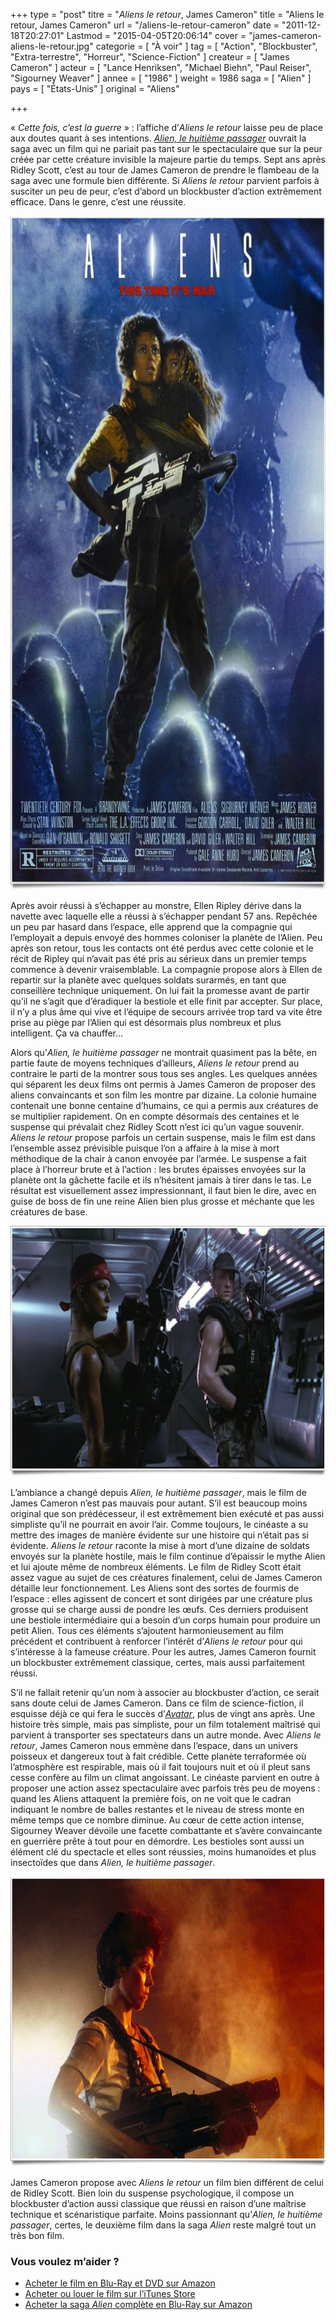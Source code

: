 +++
type = "post"
titre = "<em>Aliens le retour</em>, James Cameron"
title = "Aliens le retour, James Cameron"
url = "/aliens-le-retour-cameron"
date = "2011-12-18T20:27:01"
Lastmod = "2015-04-05T20:06:14"
cover = "james-cameron-aliens-le-retour.jpg"
categorie = [ "À voir" ]
tag = [ "Action", "Blockbuster", "Extra-terrestre", "Horreur", "Science-Fiction" ]
createur = [ "James Cameron" ]
acteur = [ "Lance Henriksen", "Michael Biehn", "Paul Reiser", "Sigourney Weaver" ]
annee = [ "1986" ]
weight = 1986
saga = [ "Alien" ]
pays = [ "États-Unis" ]
original = "Aliens"

+++

<p>« <em>Cette fois, c&rsquo;est la guerre</em> » : l&rsquo;affiche d&rsquo;<em>Aliens le retour</em> laisse peu de place aux doutes quant à ses intentions. <em><a href="http://voiretmanger.fr/2011/11/17/alien-huitieme-passager-scott/">Alien, le huitième passager</a></em> ouvrait la saga avec un film qui ne pariait pas tant sur le spectaculaire que sur la peur créée par cette créature invisible la majeure partie du temps. Sept ans après Ridley Scott, c&rsquo;est au tour de James Cameron de prendre le flambeau de la saga avec une formule bien différente. Si <em>Aliens le retour</em> parvient parfois à susciter un peu de peur, c&rsquo;est d&rsquo;abord un blockbuster d&rsquo;action extrêmement efficace. Dans le genre, c&rsquo;est une réussite.</p>
<a href="http://www.allocine.fr/film/fichefilm_gen_cfilm=2167.html"><img class="aligncenter" style="border-style: initial; border-color: initial; border-width: 0px;" src="aliens-cameron.jpg" alt="Aliens cameron" width="690" height="1078" border="0" /></a>
<p>Après avoir réussi à s&rsquo;échapper au monstre, Ellen Ripley dérive dans la navette avec laquelle elle a réussi à s&rsquo;échapper pendant 57 ans. Repêchée un peu par hasard dans l&rsquo;espace, elle apprend que la compagnie qui l&rsquo;employait a depuis envoyé des hommes coloniser la planète de l&rsquo;Alien. Peu après son retour, tous les contacts ont été perdus avec cette colonie et le récit de Ripley qui n&rsquo;avait pas été pris au sérieux dans un premier temps commence à devenir vraisemblable. La compagnie propose alors à Ellen de repartir sur la planète avec quelques soldats surarmés, en tant que conseillère technique uniquement. On lui fait la promesse avant de partir qu&rsquo;il ne s&rsquo;agit que d&rsquo;éradiquer la bestiole et elle finit par accepter. Sur place, il n&rsquo;y a plus âme qui vive et l&rsquo;équipe de secours arrivée trop tard va vite être prise au piège par l&rsquo;Alien qui est désormais plus nombreux et plus intelligent. Ça va chauffer…</p>
<p>Alors qu&rsquo;<em>Alien, le huitième passager</em> ne montrait quasiment pas la bête, en partie faute de moyens techniques d&rsquo;ailleurs, <em>Aliens le retour</em> prend au contraire le parti de la montrer sous tous ses angles. Les quelques années qui séparent les deux films ont permis à James Cameron de proposer des aliens convaincants et son film les montre par dizaine. La colonie humaine contenait une bonne centaine d&rsquo;humains, ce qui a permis aux créatures de se multiplier rapidement. On en compte désormais des centaines et le suspense qui prévalait chez Ridley Scott n&rsquo;est ici qu&rsquo;un vague souvenir. <em>Aliens le retour</em> propose parfois un certain suspense, mais le film est dans l&rsquo;ensemble assez prévisible puisque l&rsquo;on a affaire à la mise à mort méthodique de la chair à canon envoyée par l&rsquo;armée. Le suspense a fait place à l&rsquo;horreur brute et à l&rsquo;action : les brutes épaisses envoyées sur la planète ont la gâchette facile et ils n&rsquo;hésitent jamais à tirer dans le tas. Le résultat est visuellement assez impressionnant, il faut bien le dire, avec en guise de boss de fin une reine Alien bien plus grosse et méchante que les créatures de base.</p>
<img class="aligncenter" style="border-style: initial; border-color: initial; border-width: 0px;" src="aliens-james-cameron.jpg" alt="Aliens james cameron" width="690" height="401" border="0" />
<p>L&rsquo;ambiance a changé depuis <em>Alien, le huitième passager</em>, mais le film de James Cameron n&rsquo;est pas mauvais pour autant. S&rsquo;il est beaucoup moins original que son prédécesseur, il est extrêmement bien exécuté et pas aussi simpliste qu&rsquo;il ne pourrait en avoir l&rsquo;air. Comme toujours, le cinéaste a su mettre des images de manière évidente sur une histoire qui n&rsquo;était pas si évidente. <em>Aliens le retour</em> raconte la mise à mort d&rsquo;une dizaine de soldats envoyés sur la planète hostile, mais le film continue d&rsquo;épaissir le mythe Alien et lui ajoute même de nombreux éléments. Le film de Ridley Scott était assez vague au sujet de ces créatures finalement, celui de James Cameron détaille leur fonctionnement. Les Aliens sont des sortes de fourmis de l&rsquo;espace : elles agissent de concert et sont dirigées par une créature plus grosse qui se charge aussi de pondre les œufs. Ces derniers produisent une bestiole intermédiaire qui a besoin d&rsquo;un corps humain pour produire un petit Alien. Tous ces éléments s&rsquo;ajoutent harmonieusement au film précédent et contribuent à renforcer l&rsquo;intérêt d&rsquo;<em>Aliens le retour</em> pour qui s&rsquo;intéresse à la fameuse créature. Pour les autres, James Cameron fournit un blockbuster extrêmement classique, certes, mais aussi parfaitement réussi.</p>
<p>S&rsquo;il ne fallait retenir qu&rsquo;un nom à associer au blockbuster d&rsquo;action, ce serait sans doute celui de James Cameron. Dans ce film de science-fiction, il esquisse déjà ce qui fera le succès d&rsquo;<em><a href="http://voiretmanger.fr/2009/12/18/avatar-james-cameron/">Avatar</a></em>, plus de vingt ans après. Une histoire très simple, mais pas simpliste, pour un film totalement maîtrisé qui parvient à transporter ses spectateurs dans un autre monde. Avec <em>Aliens le retour</em>, James Cameron nous emmène dans l&rsquo;espace, dans un univers poisseux et dangereux tout à fait crédible. Cette planète terraformée où l&rsquo;atmosphère est respirable, mais où il fait toujours nuit et où il pleut sans cesse confère au film un climat angoissant. Le cinéaste parvient en outre à proposer une action assez spectaculaire avec parfois très peu de moyens : quand les Aliens attaquent la première fois, on ne voit que le cadran indiquant le nombre de balles restantes et le niveau de stress monte en même temps que ce nombre diminue. Au cœur de cette action intense, Sigourney Weaver dévoile une facette combattante et s&rsquo;avère convaincante en guerrière prête à tout pour en démordre. Les bestioles sont aussi un élément clé du spectacle et elles sont réussies, moins humanoïdes et plus insectoïdes que dans <em>Alien, le huitième passager</em>.</p>
<img class="aligncenter" style="border-style: initial; border-color: initial; border-width: 0px;" src="cameron-aliens.jpg" alt="Cameron aliens" width="690" height="464" border="0" />
<p>James Cameron propose avec <em>Aliens le retour</em> un film bien différent de celui de Ridley Scott. Bien loin du suspense psychologique, il compose un blockbuster d&rsquo;action aussi classique que réussi en raison d&rsquo;une maîtrise technique et scénaristique parfaite. Moins passionnant qu&rsquo;<em>Alien, le huitième passager</em>, certes, le deuxième film dans la saga <em>Alien</em> reste malgré tout un très bon film.</p>
<div class="amazon">
<h3>Vous voulez m&rsquo;aider ?</h3>
<ul>
<li><a href="http://www.amazon.fr/gp/product/B0058PEF5I/ref=as_li_ss_tl?ie=UTF8&tag=leblogdenic07-21&linkCode=as2&camp=1642&creative=19458&creativeASIN=B0058PEF5I">Acheter le film en Blu-Ray et DVD sur Amazon</a></li>
<li><a href="http://clk.tradedoubler.com/click?p=23753&a=2101596&g=0&td_partnerId=2003&url=http://itunes.apple.com/fr/movie/aliens-1986/id364873601">Acheter ou louer le film sur l&rsquo;iTunes Store</a></li>
<li><a href="http://www.amazon.fr/gp/product/B004AHM57U/ref=as_li_ss_tl?ie=UTF8&amp;tag=leblogdenic07-21&amp;linkCode=as2&amp;camp=1642&amp;creative=19458&amp;creativeASIN=B004AHM57U">Acheter la saga <em>Alien</em> complète en Blu-Ray sur Amazon</a></li>
</ul>
</div>

